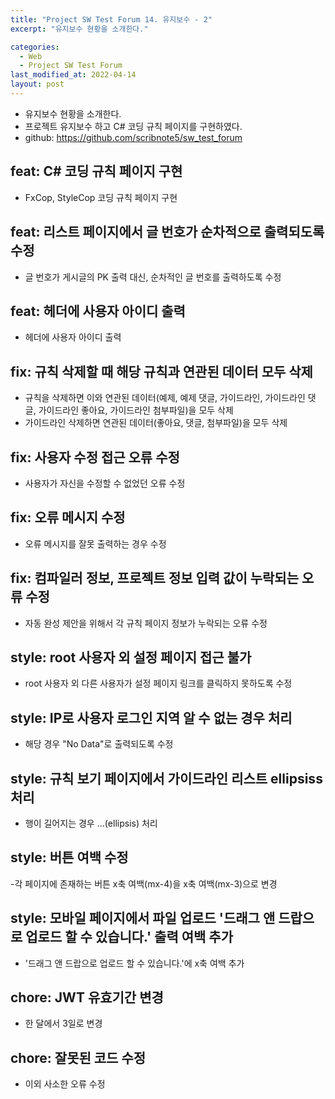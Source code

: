 ```yaml
---
title: "Project SW Test Forum 14. 유지보수 - 2"
excerpt: "유지보수 현황을 소개한다."

categories:
  - Web
  - Project SW Test Forum
last_modified_at: 2022-04-14
layout: post
---
```

- 유지보수 현황을 소개한다.
- 프로젝트 유지보수 하고 C# 코딩 규칙 페이지를 구현하였다.
- github: <https://github.com/scribnote5/sw_test_forum>



## feat: C# 코딩 규칙 페이지 구현
- FxCop, StyleCop 코딩 규칙 페이지 구현



## feat: 리스트 페이지에서 글 번호가 순차적으로 출력되도록 수정
-  글 번호가 게시글의 PK 출력 대신, 순차적인 글 번호를 출력하도록 수정



## feat: 헤더에 사용자 아이디 출력
-  헤더에 사용자 아이디 출력



## fix: 규칙 삭제할 때 해당 규칙과 연관된 데이터 모두 삭제
- 규칙을 삭제하면 이와 연관된 데이터(예제, 예제 댓글, 가이드라인, 가이드라인 댓글, 가이드라인 좋아요, 가이드라인 첨부파일)을 모두 삭제
- 가이드라인 삭제하면 연관된 데이터(좋아요, 댓글, 첨부파일)을 모두 삭제



## fix: 사용자 수정 접근 오류 수정
- 사용자가 자신을 수정할 수 없었던 오류 수정



## fix: 오류 메시지 수정
- 오류 메시지를 잘못 출력하는 경우 수정



## fix: 컴파일러 정보, 프로젝트 정보 입력 값이 누락되는 오류 수정
-  자동 완성 제안을 위해서 각 규칙 페이지 정보가 누락되는 오류 수정



## style: root 사용자 외 설정 페이지 접근 불가
- root 사용자 외 다른 사용자가 설정 페이지 링크를 클릭하지 못하도록 수정



## style: IP로 사용자 로그인 지역 알 수 없는 경우 처리
- 해당 경우 "No Data"로 출력되도록 수정



## style: 규칙 보기 페이지에서 가이드라인 리스트 ellipsiss 처리
- 행이 길어지는 경우 ...(ellipsis) 처리



## style: 버튼 여백 수정
-각 페이지에 존재하는 버튼 x축 여백(mx-4)을 x축 여백(mx-3)으로 변경



## style: 모바일 페이지에서 파일 업로드 '드래그 앤 드랍으로 업로드 할 수 있습니다.' 출력 여백 추가
- '드래그 앤 드랍으로 업로드 할 수 있습니다.'에 x축 여백 추가



## chore: JWT 유효기간 변경
- 한 달에서 3일로 변경



## chore: 잘못된 코드 수정
- 이외 사소한 오류 수정
